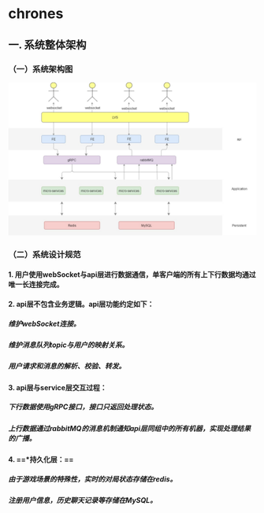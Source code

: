 # chrones

## 一. 系统整体架构

### （一）系统架构图

![image](./asset/system_structure.jpg)

### （二）系统设计规范
#### 1. 用户使用webSocket与api层进行数据通信，单客户端的所有上下行数据均通过唯一长连接完成。
#### 2. api层不包含业务逻辑。api层功能约定如下：
##### 维护webSocket连接。
##### 维护消息队列topic与用户的映射关系。
##### 用户请求和消息的解析、校验、转发。
#### 3. api层与service层交互过程：
##### 下行数据使用gRPC接口，接口只返回处理状态。
##### 上行数据通过rabbitMQ的消息机制通知api层同组中的所有机器，实现处理结果的广播。
#### 4. ==*持久化层：==
##### 由于游戏场景的特殊性，实时的对局状态存储在redis。
##### 注册用户信息，历史聊天记录等存储在MySQL。


